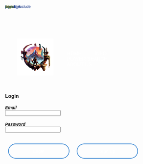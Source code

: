 ```yaml
---
layout: star
search_exclude: true
permalink: login
---
```

<body>
    <div class="banner">
        <div class="navbar">
            <img src="images/RIFTlogo.png" class="logo">
            <ul>
                <li><a href="{{site.baseurl}}/">Home</a></li>
                <li><a href="">Info</a></li>
                <li><a href="">Player Search</a></li>
                <li><a href="">About Us</a></li>
            </ul>
        </div>
    </div>
</body>

<div class="card">
    <h3>Login</h3>
    <h5>Email</h5>
    <input id="emailInput">
    <br>
    <h5>Password</h5>
    <input id="passwordInput">
    <br>
    <br>
    <button id="loginButton" onclick="login()">Login</button>
    <button id="transfer">Sign Up</button>
</div>

<script>
    document.addEventListener("DOMContentLoaded", function() {

        var transferButton = document.getElementById("transfer");

        transferButton.addEventListener("click", function() {
            window.location.href = "{{site.baseurl}}/signup";
        });
    });

    function login() {
        var myHeaders = new Headers();
        myHeaders.append("Content-Type", "application/json");

        var raw = JSON.stringify({
            "email": document.getElementById("emailInput").value,
            "password": document.getElementById("passwordInput").value

            // For quick testing
            //"email": "toby@gmail.com",
            //"password": "123Toby!"
        });
        console.log(raw);

        var requestOptions = {
            method: 'POST',
            headers: myHeaders,
            credentials: 'include',  // Include this line for cross-origin requests with credentials
            body: raw,
            redirect: 'follow'
        };

        fetch("https://codemaxxers.stu.nighthawkcodingsociety.com/authenticate", requestOptions)
        .then(response => {
            if (!response.ok) {
                const errorMsg = 'Login error: ' + response.status;
                console.log(errorMsg);

                switch (response.status) {
                    case 401:
                        alert("Incorrect username or password");
                        break;
                    case 403:
                        alert("Access forbidden. You do not have permission to access this resource.");
                        break;
                    case 404:
                        alert("User not found. Please check your credentials.");
                        break;
                    // Add more cases for other status codes as needed
                    default:
                        alert("Login failed. Please try again later.");
                }

                return Promise.reject('Login failed');
            }
            return response.text()
        })
        .then(result => {
            console.log(result);
            window.location.href = "https://codemaxxers.github.io/codemaxxerFrontend/profile";
        })
        .catch(error => console.error('Error during login:', error));
    }
</script>

<style>
    .page-content {
        padding: 0px !important;
    }

    * {
        margin: 0;
        padding: 0;
        font-family: sans-serif;
    }


    .navbar {
        width: 85%;
        margin: auto;
        padding: 35px 0;
        display: flex;
        align-items: center;
        justify-content: space-between;
    }

    .logo {
        width: 120px !important;
        height: auto !important;
    }

    .navbar ul li{
        list-style: none;
        display: inline-block;
        margin: 0 20px;
        position: relative;
    }

    .navbar ul li a{
        font-size: 16px;
        text-decoration: none;
        color: #fff;
        text-transform: uppercase;
    }

    .navbar ul li::after{
        content: '';
        height: 3px;
        width: 0;
        background: #2f80d0;
        position: absolute;
        left: 0;
        bottom: -10px;
        transition: ease-out .5s;
    }

    .navbar ul li:hover::after{
        width: 100%;
    }

    .content {
        width: 100%;
        position: absolute;
        top: 50%;
        transform: translateY(-50%);
        text-align: center;
        color: #fff;
    }

    .content h1{
        font-size: 120px;
        margin-top: 80px;
    }


    button{
        width: 200px;
        padding: 15px 0;
        text-align: center;
        margin: 20px 10px;
        font-weight: bold;
        border: 2px solid #2f80d0;
        background: transparent;
        color: #fff;
        cursor: pointer;
        position: relative;
        overflow: hidden;
        border-radius: 25px;
    }

    span{
        background-color: #2f80d0;
        height: 100%;
        width: 0;
        position: absolute;
        left: 0;
        bottom: 0;
        z-index: -1;
        border-radius: 0px;
    }

    button:hover span{
        width: 100%;
    }

    @keyframes transitionIn {
        from {
            opacity: 0;
        }

        to {
            opacity: 1;
        }
    }

    .content {
        animation: transitionIn 2s;
    }
</style>